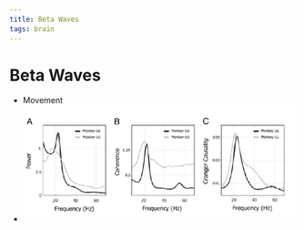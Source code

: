 ```yaml
---
title: Beta Waves
tags: brain
---
```


# Beta Waves
- Movement
- ![im](assets/Pasted%20image%2020220502161106.png)


































































































